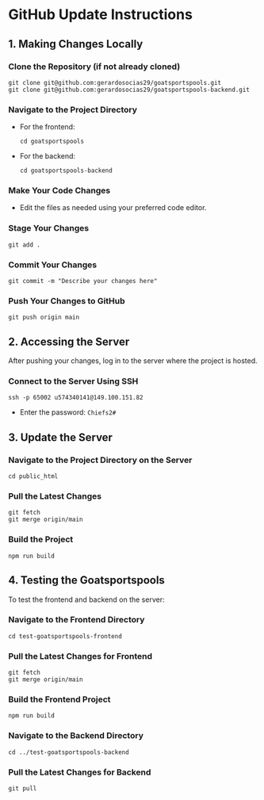 # GitHub Update Instructions

## 1. Making Changes Locally

### Clone the Repository (if not already cloned)

```
git clone git@github.com:gerardosocias29/goatsportspools.git
git clone git@github.com:gerardosocias29/goatsportspools-backend.git
```

### Navigate to the Project Directory

- For the frontend:
  ```
  cd goatsportspools
  ```
- For the backend:
  ```
  cd goatsportspools-backend
  ```

### Make Your Code Changes

- Edit the files as needed using your preferred code editor.

### Stage Your Changes

```
git add .
```

### Commit Your Changes

```
git commit -m "Describe your changes here"
```

### Push Your Changes to GitHub

```
git push origin main
```

## 2. Accessing the Server

After pushing your changes, log in to the server where the project is hosted.

### Connect to the Server Using SSH

```
ssh -p 65002 u574340141@149.100.151.82
```

- Enter the password: `Chiefs2#`

## 3. Update the Server

### Navigate to the Project Directory on the Server

```
cd public_html
```

### Pull the Latest Changes

```
git fetch
git merge origin/main
```

### Build the Project

```
npm run build
```

## 4. Testing the Goatsportspools

To test the frontend and backend on the server:

### Navigate to the Frontend Directory

```
cd test-goatsportspools-frontend
```

### Pull the Latest Changes for Frontend

```
git fetch
git merge origin/main
```

### Build the Frontend Project

```
npm run build
```

### Navigate to the Backend Directory

```
cd ../test-goatsportspools-backend
```

### Pull the Latest Changes for Backend

```
git pull
```
